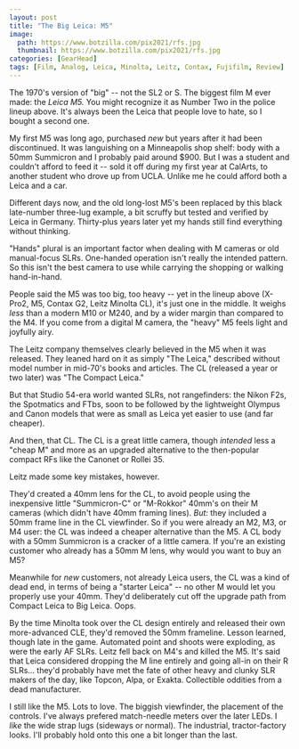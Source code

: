 ```yaml
---
layout: post
title: "The Big Leica: M5"
image:
  path: https://www.botzilla.com/pix2021/rfs.jpg
  thumbnail: https://www.botzilla.com/pix2021/rfs.jpg
categories: [GearHead]
tags: [Film, Analog, Leica, Minolta, Leitz, Contax, Fujifilm, Review]
---
```


The 1970's version of "big" -- not the SL2 or S. The biggest film M ever made: the *Leica M5.* You might recognize it as Number Two in the police lineup above. It's always been the Leica that people love to hate, so I bought a second one.

My first M5 was long ago, purchased _new_ but years after it had been discontinued. It was languishing on a Minneapolis shop shelf: body with a 50mm Summicron and I probably paid around $900. But I was a student and couldn't afford to feed it -- sold it off during my first year at CalArts, to another student who drove up from UCLA. Unlike me he could afford both a Leica and a car.

<!--more-->

Different days now, and the old long-lost M5's been replaced by this black late-number three-lug example, a bit scruffy but tested and verified by Leica in Germany. Thirty-plus years later yet my hands still find everything without thinking. 

"Hands" plural is an important factor when dealing with M cameras or old manual-focus SLRs. One-handed operation isn't really the intended pattern. So this isn't the best camera to use while carrying the shopping or walking hand-in-hand.

People said the M5 was too big, too heavy -- yet in the lineup above (X-Pro2, M5, Contax G2, Leitz Minolta CL), it's just one in the middle. It weighs _less_ than a modern M10 or M240, and by a wider margin than compared to the M4. If you come from a digital M camera, the "heavy" M5 feels light and joyfully airy.

The Leitz company themselves clearly believed in the M5 when it was released. They leaned hard on it as simply "The Leica," described without model number in mid-70's books and articles. The CL (released a year or two later) was "The Compact Leica."

But that Studio 54-era world wanted SLRs, not rangefinders: the Nikon F2s, the Spotmatics and FTbs, soon to be followed by the lightweight Olympus and Canon models that were as small as Leica yet easier to use (and far cheaper).

And then, that CL. The CL is a great little camera, though _intended_ less a "cheap M" and more as an upgraded alternative to the then-popular compact RFs like the Canonet or Rollei 35.

Leitz made some key mistakes, however.

They'd created a 40mm lens for the CL, to avoid people using the inexpensive little "Summicron-C" or "M-Rokkor" 40mm's on their M cameras (which didn't have 40mm framing lines). _But:_ they included a 50mm frame line in the CL viewfinder. So if you were already an M2, M3, or M4 user: the CL was indeed a cheaper alternative than the M5. A CL body with a 50mm Summicron is a cracker of a little camera. If you're an existing customer who already has a 50mm M lens, why would you want to buy an M5?

Meanwhile for _new_ customers, not already Leica users, the CL was a kind of dead end, in terms of being a "starter Leica" -- no other M would let you properly use your 40mm. They'd deliberately cut off the upgrade path from Compact Leica to Big Leica. Oops.

By the time Minolta took over the CL design entirely and released their own more-advanced CLE, they'd removed the 50mm frameline. Lesson learned, though late in the game. Automated point and shoots were exploding, as were the early AF SLRs. Leitz fell back on M4's and killed the M5. It's said that Leica considered dropping the M line entirely and going all-in on their R SLRs... they'd probably have met the fate of other heavy and clunky SLR makers of the day, like Topcon, Alpa, or Exakta. Collectible oddities from a dead manufacturer.

I still like the M5. Lots to love. The biggish viewfinder, the placement of the controls. I've always prefered match-needle meters over the later LEDs. I _like_ the wide strap lugs (sideways or normal). The industrial, tractor-factory looks. I'll probably hold onto this one a bit longer than the last.
